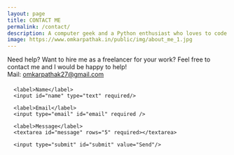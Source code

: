 ```yaml
---
layout: page
title: CONTACT ME
permalink: /contact/
description: A computer geek and a Python enthusiast who loves to code. Huge fan of open source softwares and an active contributor on GitHub. Also love to sketch and read Agatha Christie's novels.
image: https://www.omkarpathak.in/public/img/about_me_1.jpg
---
```


<p class="message scroll-effect" style="margin-bottom: 20px;">
  Need help? Want to hire me as a freelancer for your work? Feel free to contact me and I would be happy to help!
  <br />
  Mail: <a href="mailto: omkarpathak27@gmail.com">omkarpathak27@gmail.com</a>
</p>

<form action="https://send.pageclip.co/F3ZnuWiabYOD7hQPSOqcrl3vAoIKOrTD/website-form" class="pageclip-form" method="post">

      <label>Name</label>
      <input id="name" type="text" required/>

      <label>Email</label>
      <input type="email" id="email" required />

      <label>Message</label>
      <textarea id="message" rows="5" required></textarea>

      <input type="submit" id="submit" value="Send"/>

</form>

<script src="https://s.pageclip.co/v1/pageclip.js" charset="utf-8"></script>
